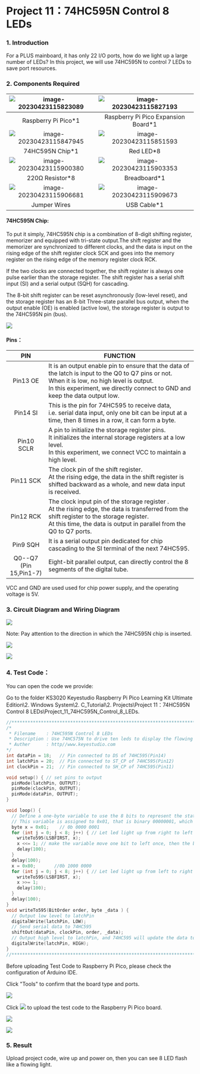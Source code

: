 # Project 11：74HC595N Control 8 LEDs 

### **1. Introduction**

For a PLUS mainboard, it has only 22 I/O ports, how do we light up a large number of LEDs? In this project, we will use 74HC595N to control 7 LEDs to save port resources.



### **2. Components Required**

| ![image-20230423115823089](media/image-20230423115823089.png) | ![image-20230423115827193](media/image-20230423115827193.png) |
| :----------------------------------------------------------: | :----------------------------------------------------------: |
|                     Raspberry Pi Pico*1                      |             Raspberry Pi Pico Expansion Board*1              |
| ![image-20230423115847945](media/image-20230423115847945.png) | ![image-20230423115851593](media/image-20230423115851593.png) |
|                       74HC595N Chip*1                        |                          Red LED*8                           |
| ![image-20230423115900380](media/image-20230423115900380.png) | ![image-20230423115903353](media/image-20230423115903353.png) |
|                       220Ω Resistor*8                        |                         Breadboard*1                         |
| ![image-20230423115906681](media/image-20230423115906681.png) | ![image-20230423115909673](media/image-20230423115909673.png) |
|                         Jumper Wires                         |                         USB Cable*1                          |



#### **74HC595N Chip:** 

To put it simply, 74HC595N chip is a combination of 8-digit shifting register, memorizer and equipped with tri-state output.The shift register and the memorizer are synchronized to different clocks, and the data is input on the rising edge of the shift register clock SCK and goes into the memory register on the rising edge of the memory register clock RCK. 

If the two clocks are connected together, the shift register is always one pulse earlier than the storage register. The shift register has a serial shift input (SI) and a serial output (SQH) for cascading. 

The 8-bit shift register can be reset asynchronously (low-level reset), and the storage register has an 8-bit Three-state parallel bus output, when the output enable (OE) is enabled (active low), the storage register is output to the 74HC595N pin (bus).

![](/media/858b189f06ad68afe051b15043b2affd.png)

#### **Pins**：

|             PIN             | FUNCTION                                                     |
| :-------------------------: | ------------------------------------------------------------ |
|          Pin13 OE           | It is an output enable pin to ensure that the data of the latch is input to the Q0 to Q7 pins or not. <br />When it is low, no high level is output. <br />In this experiment, we directly connect to GND and keep the data output low. |
|          Pin14 SI           | This is the pin for 74HC595 to receive data, <br />i.e. serial data input, only one bit can be input at a time, then 8 times in a row, it can form a byte. |
|         Pin10 SCLR          | A pin to initialize the storage register pins. <br />It initializes the internal storage registers at a low level. <br />In this experiment, we connect VCC to maintain a high level. |
|         Pin11  SCK          | The clock pin of the shift register. <br />At the rising edge, the data in the shift register is shifted backward as a whole, and new data input is received. |
|          Pin12 RCK          | The clock input pin of the storage register . <br />At the rising edge, the data is transferred from the shift register to the storage register. <br />At this time, the data is output in parallel from the Q0 to Q7 ports. |
|          Pin9 SQH           | It is a serial output pin dedicated for chip cascading to the SI terminal of the next 74HC595. |
| Q0--Q7<br />(Pin 15,Pin1-7) | Eight-bit parallel output, can directly control the 8 segments of the digital tube. |

VCC and GND are used used for chip power supply, and the operating voltage is 5V.



### **3. Circuit Diagram and Wiring Diagram**

![](/media/1738cecf584c83b55370153ebc1688b7.png)

Note: Pay attention to the direction in which the 74HC595N chip is inserted.

![](/media/a6d03617539b70d6d69fa7e9acb25be9.png)

![](/media/91833532723f4ee623902c0252092741.png)

### **4. Test Code：**

You can open the code we provide:

Go to the folder KS3020 Keyestudio Raspberry Pi Pico Learning Kit Ultimate Edition\\2. Windows System\\2. C\_Tutorial\\2. Projects\\Project 11：74HC595N Control 8 LEDs\\Project\_11\_74HC595N\_Control\_8\_LEDs.

```c
//**********************************************************************
/* 
 * Filename    : 74HC595N Control 8 LEDs
 * Description : Use 74HC575N to drive ten leds to display the flowing light.
 * Auther      : http//www.keyestudio.com
*/
int dataPin = 18;   // Pin connected to DS of 74HC595(Pin14)  
int latchPin = 20;  // Pin connected to ST_CP of 74HC595(Pin12)
int clockPin = 21;  // Pin connected to SH_CP of 74HC595(Pin11)          

void setup() { // set pins to output
  pinMode(latchPin, OUTPUT);
  pinMode(clockPin, OUTPUT);
  pinMode(dataPin, OUTPUT);
}

void loop() {
  // Define a one-byte variable to use the 8 bits to represent the state of 8 LEDs of LED bar graph.
  // This variable is assigned to 0x01, that is binary 00000001, which indicates only one LED light on.
  byte x = 0x01;    // 0b 0000 0001
  for (int j = 0; j < 8; j++) { // Let led light up from right to left
    writeTo595(LSBFIRST, x);
    x <<= 1; // make the variable move one bit to left once, then the bright LED move one step to the left once.
    delay(100);
  }
  delay(100);
  x = 0x80;       //0b 1000 0000
  for (int j = 0; j < 8; j++) { // Let led light up from left to right
    writeTo595(LSBFIRST, x);
    x >>= 1;    
    delay(100);
  }
  delay(100);
}
void writeTo595(BitOrder order, byte _data ) {
  // Output low level to latchPin
  digitalWrite(latchPin, LOW);
  // Send serial data to 74HC595
  shiftOut(dataPin, clockPin, order, _data);
  // Output high level to latchPin, and 74HC595 will update the data to the parallel output port.
  digitalWrite(latchPin, HIGH);
}
//***********************************************************************
```


Before uploading Test Code to Raspberry Pi Pico, please check the configuration of Arduino IDE.

Click "Tools" to confirm that the board type and ports.

![](/media/4137d7f74e43219e0f1476590862e3f1.png)

Click ![](/media/b0d41283bf5ae66d2d5ab45db15331ba.png) to upload the test code to the Raspberry Pi Pico board.

![](/media/1c835fb367d4bce7d3f1bc572ab0e0c0.png)

![](/media/0c2518af4266e7ec9212a7484414839c.png)

### **5. Result**

Upload project code, wire up and power on, then you can see 8 LED flash like a flowing light.
